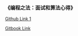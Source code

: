 ### 《编程之法：面试和算法心得》
[Github Link 1](https://github.com/julycoding/The-Art-Of-Programming-By-July/blob/master/ebook/zh/Readme.md)

[Gitbook Link](https://wizardforcel.gitbooks.io/the-art-of-programming-by-july/content/05.01.html)
